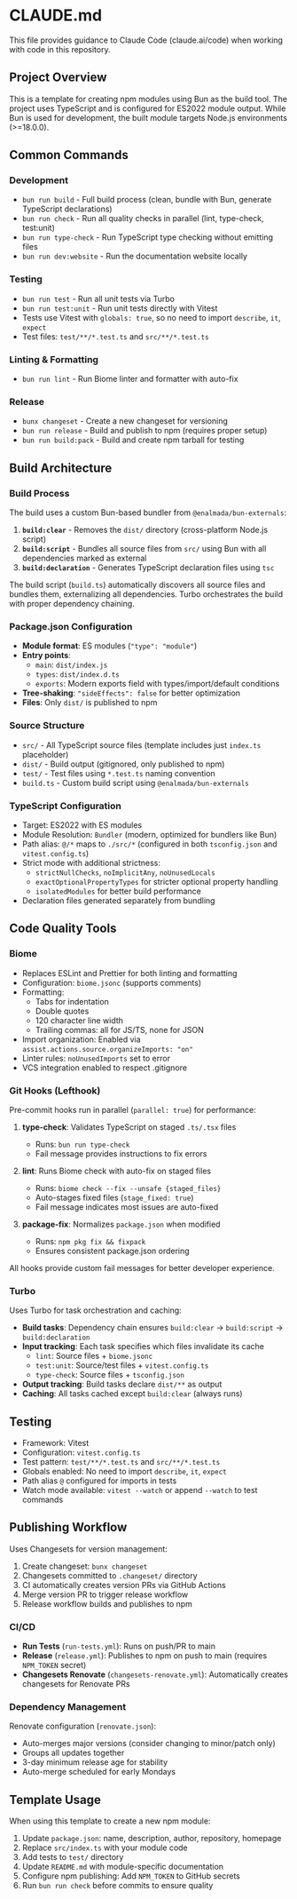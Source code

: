 # CLAUDE.md

This file provides guidance to Claude Code (claude.ai/code) when working with code in this repository.

## Project Overview

This is a template for creating npm modules using Bun as the build tool. The project uses TypeScript and is configured for ES2022 module output. While Bun is used for development, the built module targets Node.js environments (>=18.0.0).

## Common Commands

### Development
- `bun run build` - Full build process (clean, bundle with Bun, generate TypeScript declarations)
- `bun run check` - Run all quality checks in parallel (lint, type-check, test:unit)
- `bun run type-check` - Run TypeScript type checking without emitting files
- `bun run dev:website` - Run the documentation website locally

### Testing
- `bun run test` - Run all unit tests via Turbo
- `bun run test:unit` - Run unit tests directly with Vitest
- Tests use Vitest with `globals: true`, so no need to import `describe`, `it`, `expect`
- Test files: `test/**/*.test.ts` and `src/**/*.test.ts`

### Linting & Formatting
- `bun run lint` - Run Biome linter and formatter with auto-fix

### Release
- `bunx changeset` - Create a new changeset for versioning
- `bun run release` - Build and publish to npm (requires proper setup)
- `bun run build:pack` - Build and create npm tarball for testing

## Build Architecture

### Build Process
The build uses a custom Bun-based bundler from `@enalmada/bun-externals`:

1. **`build:clear`** - Removes the `dist/` directory (cross-platform Node.js script)
2. **`build:script`** - Bundles all source files from `src/` using Bun with all dependencies marked as external
3. **`build:declaration`** - Generates TypeScript declaration files using `tsc`

The build script (`build.ts`) automatically discovers all source files and bundles them, externalizing all dependencies. Turbo orchestrates the build with proper dependency chaining.

### Package.json Configuration
- **Module format**: ES modules (`"type": "module"`)
- **Entry points**:
  - `main`: `dist/index.js`
  - `types`: `dist/index.d.ts`
  - `exports`: Modern exports field with types/import/default conditions
- **Tree-shaking**: `"sideEffects": false` for better optimization
- **Files**: Only `dist/` is published to npm

### Source Structure
- `src/` - All TypeScript source files (template includes just `index.ts` placeholder)
- `dist/` - Build output (gitignored, only published to npm)
- `test/` - Test files using `*.test.ts` naming convention
- `build.ts` - Custom build script using `@enalmada/bun-externals`

### TypeScript Configuration
- Target: ES2022 with ES modules
- Module Resolution: `Bundler` (modern, optimized for bundlers like Bun)
- Path alias: `@/*` maps to `./src/*` (configured in both `tsconfig.json` and `vitest.config.ts`)
- Strict mode with additional strictness:
  - `strictNullChecks`, `noImplicitAny`, `noUnusedLocals`
  - `exactOptionalPropertyTypes` for stricter optional property handling
  - `isolatedModules` for better build performance
- Declaration files generated separately from bundling

## Code Quality Tools

### Biome
- Replaces ESLint and Prettier for both linting and formatting
- Configuration: `biome.jsonc` (supports comments)
- Formatting:
  - Tabs for indentation
  - Double quotes
  - 120 character line width
  - Trailing commas: all for JS/TS, none for JSON
- Import organization: Enabled via `assist.actions.source.organizeImports: "on"`
- Linter rules: `noUnusedImports` set to error
- VCS integration enabled to respect .gitignore

### Git Hooks (Lefthook)
Pre-commit hooks run in parallel (`parallel: true`) for performance:

1. **type-check**: Validates TypeScript on staged `.ts/.tsx` files
   - Runs: `bun run type-check`
   - Fail message provides instructions to fix errors

2. **lint**: Runs Biome check with auto-fix on staged files
   - Runs: `biome check --fix --unsafe {staged_files}`
   - Auto-stages fixed files (`stage_fixed: true`)
   - Fail message indicates most issues are auto-fixed

3. **package-fix**: Normalizes `package.json` when modified
   - Runs: `npm pkg fix && fixpack`
   - Ensures consistent package.json ordering

All hooks provide custom fail messages for better developer experience.

### Turbo
Uses Turbo for task orchestration and caching:

- **Build tasks**: Dependency chain ensures `build:clear` → `build:script` → `build:declaration`
- **Input tracking**: Each task specifies which files invalidate its cache
  - `lint`: Source files + `biome.jsonc`
  - `test:unit`: Source/test files + `vitest.config.ts`
  - `type-check`: Source files + `tsconfig.json`
- **Output tracking**: Build tasks declare `dist/**` as output
- **Caching**: All tasks cached except `build:clear` (always runs)

## Testing

- Framework: Vitest
- Configuration: `vitest.config.ts`
- Test pattern: `test/**/*.test.ts` and `src/**/*.test.ts`
- Globals enabled: No need to import `describe`, `it`, `expect`
- Path alias `@` configured for imports in tests
- Watch mode available: `vitest --watch` or append `--watch` to test commands

## Publishing Workflow

Uses Changesets for version management:

1. Create changeset: `bunx changeset`
2. Changesets committed to `.changeset/` directory
3. CI automatically creates version PRs via GitHub Actions
4. Merge version PR to trigger release workflow
5. Release workflow builds and publishes to npm

### CI/CD
- **Run Tests** (`run-tests.yml`): Runs on push/PR to main
- **Release** (`release.yml`): Publishes to npm on push to main (requires `NPM_TOKEN` secret)
- **Changesets Renovate** (`changesets-renovate.yml`): Automatically creates changesets for Renovate PRs

### Dependency Management
Renovate configuration (`renovate.json`):
- Auto-merges major versions (consider changing to minor/patch only)
- Groups all updates together
- 3-day minimum release age for stability
- Auto-merge scheduled for early Mondays

## Template Usage

When using this template to create a new npm module:

1. Update `package.json`: name, description, author, repository, homepage
2. Replace `src/index.ts` with your module code
3. Add tests to `test/` directory
4. Update `README.md` with module-specific documentation
5. Configure npm publishing: Add `NPM_TOKEN` to GitHub secrets
6. Run `bun run check` before commits to ensure quality
